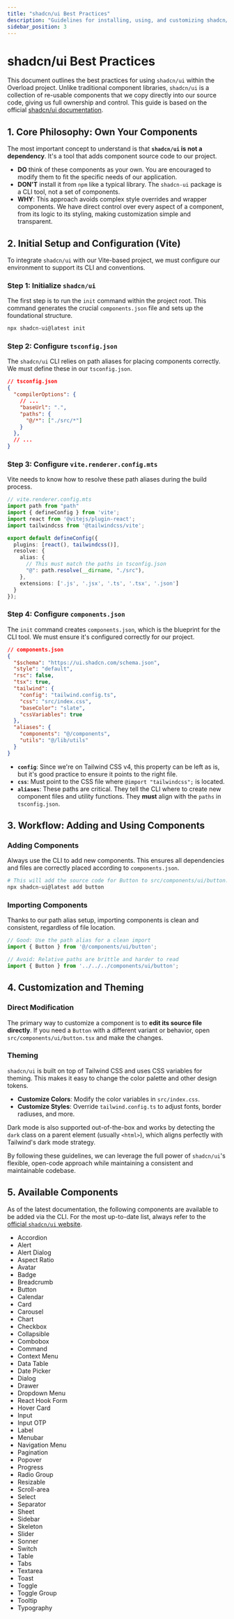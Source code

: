 ```yaml
---
title: "shadcn/ui Best Practices"
description: "Guidelines for installing, using, and customizing shadcn/ui components in the Overload project."
sidebar_position: 3
---
```


# shadcn/ui Best Practices

This document outlines the best practices for using `shadcn/ui` within the Overload project. Unlike traditional component libraries, `shadcn/ui` is a collection of re-usable components that we copy directly into our source code, giving us full ownership and control. This guide is based on the official [shadcn/ui documentation](https://ui.shadcn.com/docs).

## 1. Core Philosophy: Own Your Components

The most important concept to understand is that **`shadcn/ui` is not a dependency**. It's a tool that adds component source code to our project.

- **DO** think of these components as your own. You are encouraged to modify them to fit the specific needs of our application.
- **DON'T** install it from `npm` like a typical library. The `shadcn-ui` package is a CLI tool, not a set of components.
- **WHY**: This approach avoids complex style overrides and wrapper components. We have direct control over every aspect of a component, from its logic to its styling, making customization simple and transparent.

## 2. Initial Setup and Configuration (Vite)

To integrate `shadcn/ui` with our Vite-based project, we must configure our environment to support its CLI and conventions.

### Step 1: Initialize `shadcn/ui`
The first step is to run the `init` command within the project root. This command generates the crucial `components.json` file and sets up the foundational structure.

```bash
npx shadcn-ui@latest init
```

### Step 2: Configure `tsconfig.json`
The `shadcn/ui` CLI relies on path aliases for placing components correctly. We must define these in our `tsconfig.json`.

```json
// tsconfig.json
{
  "compilerOptions": {
    // ...
    "baseUrl": ".",
    "paths": {
      "@/*": ["./src/*"]
    }
  },
  // ...
}
```

### Step 3: Configure `vite.renderer.config.mts`
Vite needs to know how to resolve these path aliases during the build process.

```typescript
// vite.renderer.config.mts
import path from "path"
import { defineConfig } from 'vite';
import react from '@vitejs/plugin-react';
import tailwindcss from '@tailwindcss/vite';

export default defineConfig({
  plugins: [react(), tailwindcss()],
  resolve: {
    alias: {
      // This must match the paths in tsconfig.json
      "@": path.resolve(__dirname, "./src"),
    },
    extensions: ['.js', '.jsx', '.ts', '.tsx', '.json']
  }
});
```

### Step 4: Configure `components.json`
The `init` command creates `components.json`, which is the blueprint for the CLI tool. We must ensure it's configured correctly for our project.

```json
// components.json
{
  "$schema": "https://ui.shadcn.com/schema.json",
  "style": "default",
  "rsc": false,
  "tsx": true,
  "tailwind": {
    "config": "tailwind.config.ts",
    "css": "src/index.css",
    "baseColor": "slate",
    "cssVariables": true
  },
  "aliases": {
    "components": "@/components",
    "utils": "@/lib/utils"
  }
}
```
*   **`config`**: Since we're on Tailwind CSS v4, this property can be left as is, but it's good practice to ensure it points to the right file.
*   **`css`**: Must point to the CSS file where `@import "tailwindcss";` is located.
*   **`aliases`**: These paths are critical. They tell the CLI where to create new component files and utility functions. They **must** align with the `paths` in `tsconfig.json`.

## 3. Workflow: Adding and Using Components

### Adding Components
Always use the CLI to add new components. This ensures all dependencies and files are correctly placed according to `components.json`.

```bash
# This will add the source code for Button to src/components/ui/button.tsx
npx shadcn-ui@latest add button
```

### Importing Components
Thanks to our path alias setup, importing components is clean and consistent, regardless of file location.

```jsx
// Good: Use the path alias for a clean import
import { Button } from '@/components/ui/button';

// Avoid: Relative paths are brittle and harder to read
import { Button } from '../../../components/ui/button'; 
```

## 4. Customization and Theming

### Direct Modification
The primary way to customize a component is to **edit its source file directly**. If you need a `Button` with a different variant or behavior, open `src/components/ui/button.tsx` and make the changes.

### Theming
`shadcn/ui` is built on top of Tailwind CSS and uses CSS variables for theming. This makes it easy to change the color palette and other design tokens.

- **Customize Colors**: Modify the color variables in `src/index.css`.
- **Customize Styles**: Override `tailwind.config.ts` to adjust fonts, border radiuses, and more.

Dark mode is also supported out-of-the-box and works by detecting the `dark` class on a parent element (usually `<html>`), which aligns perfectly with Tailwind's dark mode strategy.

By following these guidelines, we can leverage the full power of `shadcn/ui`'s flexible, open-code approach while maintaining a consistent and maintainable codebase.

## 5. Available Components

As of the latest documentation, the following components are available to be added via the CLI. For the most up-to-date list, always refer to the [official `shadcn/ui` website](https://ui.shadcn.com/docs/components).

- Accordion
- Alert
- Alert Dialog
- Aspect Ratio
- Avatar
- Badge
- Breadcrumb
- Button
- Calendar
- Card
- Carousel
- Chart
- Checkbox
- Collapsible
- Combobox
- Command
- Context Menu
- Data Table
- Date Picker
- Dialog
- Drawer
- Dropdown Menu
- React Hook Form
- Hover Card
- Input
- Input OTP
- Label
- Menubar
- Navigation Menu
- Pagination
- Popover
- Progress
- Radio Group
- Resizable
- Scroll-area
- Select
- Separator
- Sheet
- Sidebar
- Skeleton
- Slider
- Sonner
- Switch
- Table
- Tabs
- Textarea
- Toast
- Toggle
- Toggle Group
- Tooltip
- Typography
